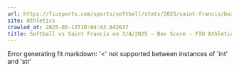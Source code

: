 ```yaml
---
url: https://fiusports.com/sports/softball/stats/2025/saint-francis/boxscore/12802
site: Athletics
crawled_at: 2025-05-13T10:04:43.842637
title: Softball vs Saint Francis on 3/4/2025 - Box Score - FIU Athletics
---
```


Error generating fit markdown: '<' not supported between instances of 'int' and 'str'